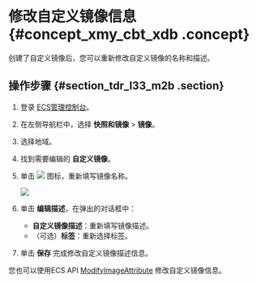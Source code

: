 # 修改自定义镜像信息 {#concept_xmy_cbt_xdb .concept}

创建了自定义镜像后，您可以重新修改自定义镜像的名称和描述。

## 操作步骤 {#section_tdr_l33_m2b .section}

1.  登录 [ECS管理控制台](https://ecs.console.aliyun.com/#/home)。
2.  在左侧导航栏中，选择 **快照和镜像** \> **镜像**。
3.  选择地域。
4.  找到需要编辑的 **自定义镜像**。
5.  单击 ![](http://static-aliyun-doc.oss-cn-hangzhou.aliyuncs.com/assets/img/9709/15509185607167_zh-CN.png) 图标，重新填写镜像名称。

    ![](http://static-aliyun-doc.oss-cn-hangzhou.aliyuncs.com/assets/img/9709/15509185607166_zh-CN.png)

6.  单击 **编辑描述**，在弹出的对话框中：
    -   **自定义镜像描述**：重新填写镜像描述。
    -   （可选）**标签**：重新选择标签。
7.  单击 **保存** 完成修改自定义镜像描述信息。

您也可以使用ECS API [ModifyImageAttribute](../../../../../intl.zh-CN/API参考/镜像/ModifyImageAttribute.md#) 修改自定义镜像信息。

